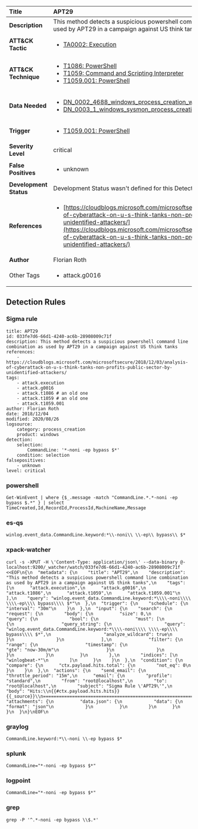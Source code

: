 | Title                    | APT29       |
|:-------------------------|:------------------|
| **Description**          | This method detects a suspicious powershell command line combination as used by APT29 in a campaign against US think tanks |
| **ATT&amp;CK Tactic**    |  <ul><li>[TA0002: Execution](https://attack.mitre.org/tactics/TA0002)</li></ul>  |
| **ATT&amp;CK Technique** | <ul><li>[T1086: PowerShell](https://attack.mitre.org/techniques/T1086)</li><li>[T1059: Command and Scripting Interpreter](https://attack.mitre.org/techniques/T1059)</li><li>[T1059.001: PowerShell](https://attack.mitre.org/techniques/T1059/001)</li></ul>  |
| **Data Needed**          | <ul><li>[DN_0002_4688_windows_process_creation_with_commandline](../Data_Needed/DN_0002_4688_windows_process_creation_with_commandline.md)</li><li>[DN_0003_1_windows_sysmon_process_creation](../Data_Needed/DN_0003_1_windows_sysmon_process_creation.md)</li></ul>  |
| **Trigger**              | <ul><li>[T1059.001: PowerShell](../Triggers/T1059.001.md)</li></ul>  |
| **Severity Level**       | critical |
| **False Positives**      | <ul><li>unknown</li></ul>  |
| **Development Status**   |  Development Status wasn't defined for this Detection Rule yet  |
| **References**           | <ul><li>[https://cloudblogs.microsoft.com/microsoftsecure/2018/12/03/analysis-of-cyberattack-on-u-s-think-tanks-non-profits-public-sector-by-unidentified-attackers/](https://cloudblogs.microsoft.com/microsoftsecure/2018/12/03/analysis-of-cyberattack-on-u-s-think-tanks-non-profits-public-sector-by-unidentified-attackers/)</li></ul>  |
| **Author**               | Florian Roth |
| Other Tags           | <ul><li>attack.g0016</li></ul> | 

## Detection Rules

### Sigma rule

```
title: APT29
id: 033fe7d6-66d1-4240-ac6b-28908009c71f
description: This method detects a suspicious powershell command line combination as used by APT29 in a campaign against US think tanks
references:
    - https://cloudblogs.microsoft.com/microsoftsecure/2018/12/03/analysis-of-cyberattack-on-u-s-think-tanks-non-profits-public-sector-by-unidentified-attackers/
tags:
    - attack.execution
    - attack.g0016
    - attack.t1086 # an old one
    - attack.t1059 # an old one
    - attack.t1059.001
author: Florian Roth
date: 2018/12/04
modified: 2020/08/26
logsource:
    category: process_creation
    product: windows
detection:
    selection:
        CommandLine: '*-noni -ep bypass $*'
    condition: selection
falsepositives:
    - unknown
level: critical

```





### powershell
    
```
Get-WinEvent | where {$_.message -match "CommandLine.*.*-noni -ep bypass $.*" } | select TimeCreated,Id,RecordId,ProcessId,MachineName,Message
```


### es-qs
    
```
winlog.event_data.CommandLine.keyword:*\\-noni\\ \\-ep\\ bypass\\ $*
```


### xpack-watcher
    
```
curl -s -XPUT -H \'Content-Type: application/json\' --data-binary @- localhost:9200/_watcher/watch/033fe7d6-66d1-4240-ac6b-28908009c71f <<EOF\n{\n  "metadata": {\n    "title": "APT29",\n    "description": "This method detects a suspicious powershell command line combination as used by APT29 in a campaign against US think tanks",\n    "tags": [\n      "attack.execution",\n      "attack.g0016",\n      "attack.t1086",\n      "attack.t1059",\n      "attack.t1059.001"\n    ],\n    "query": "winlog.event_data.CommandLine.keyword:*\\\\-noni\\\\ \\\\-ep\\\\ bypass\\\\ $*"\n  },\n  "trigger": {\n    "schedule": {\n      "interval": "30m"\n    }\n  },\n  "input": {\n    "search": {\n      "request": {\n        "body": {\n          "size": 0,\n          "query": {\n            "bool": {\n              "must": [\n                {\n                  "query_string": {\n                    "query": "winlog.event_data.CommandLine.keyword:*\\\\-noni\\\\ \\\\-ep\\\\ bypass\\\\ $*",\n                    "analyze_wildcard": true\n                  }\n                }\n              ],\n              "filter": {\n                "range": {\n                  "timestamp": {\n                    "gte": "now-30m/m"\n                  }\n                }\n              }\n            }\n          }\n        },\n        "indices": [\n          "winlogbeat-*"\n        ]\n      }\n    }\n  },\n  "condition": {\n    "compare": {\n      "ctx.payload.hits.total": {\n        "not_eq": 0\n      }\n    }\n  },\n  "actions": {\n    "send_email": {\n      "throttle_period": "15m",\n      "email": {\n        "profile": "standard",\n        "from": "root@localhost",\n        "to": "root@localhost",\n        "subject": "Sigma Rule \'APT29\'",\n        "body": "Hits:\\n{{#ctx.payload.hits.hits}}{{_source}}\\n================================================================================\\n{{/ctx.payload.hits.hits}}",\n        "attachments": {\n          "data.json": {\n            "data": {\n              "format": "json"\n            }\n          }\n        }\n      }\n    }\n  }\n}\nEOF\n
```


### graylog
    
```
CommandLine.keyword:*\\-noni \\-ep bypass $*
```


### splunk
    
```
CommandLine="*-noni -ep bypass $*"
```


### logpoint
    
```
CommandLine="*-noni -ep bypass $*"
```


### grep
    
```
grep -P '^.*-noni -ep bypass \\$.*'
```



